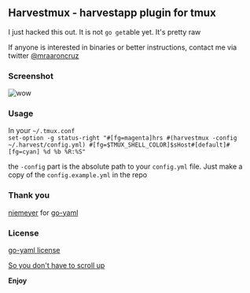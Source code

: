 ## Harvestmux - harvestapp plugin for tmux

I just hacked this out. It is not `go get`able yet. It's pretty raw

If anyone is interested in binaries or better instructions, contact me via twitter [@mraaroncruz](http://twitter.com/mraaroncruz)

### Screenshot

![wow](https://www.evernote.com/shard/s25/sh/1e4d48b8-1300-4bfa-af56-d55aa3e99d50/e97c6dcbdc869aeb6d34b72f61bb5bee/deep/0/1.-tmux-(tmux)-and-Contributors-to-go-yaml-yaml.png)

### Usage
In your `~/.tmux.conf`  
`set-option -g status-right "#[fg=magenta]hrs #(harvestmux -config ~/.harvest/config.yml) #[fg=$TMUX_SHELL_COLOR]$sHost#[default]#[fg=cyan] %d %b %R:%S"`

the `-config` part is the absolute path to your `config.yml` file. Just make a copy of the `config.example.yml` in the repo

### Thank you

[niemeyer](https://github.com/niemeyer) for [go-yaml](https://github.com/go-yaml/yaml)

### License

[go-yaml license](https://github.com/go-yaml/yaml/blob/v2/LICENSE)

[So you don't have to scroll up](https://github.com/pferdefleisch/harvestmux/blob/master/LICENSE)


__Enjoy__
